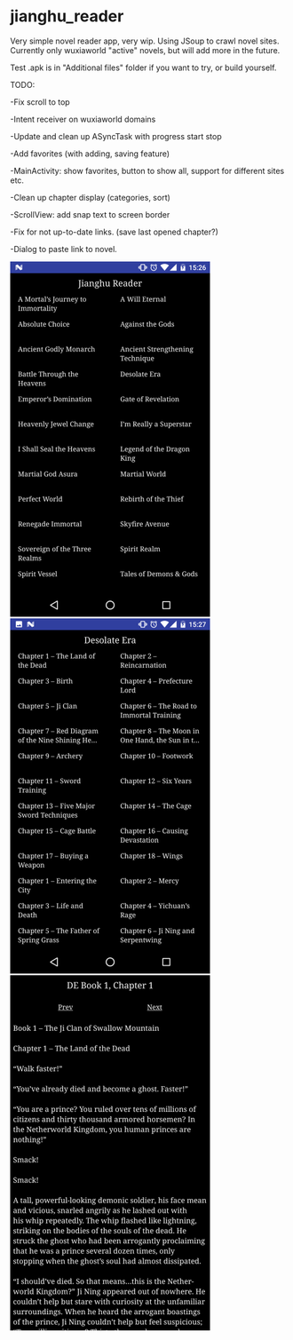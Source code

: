 # jianghu_reader
Very simple novel reader app, very wip. Using JSoup to crawl novel sites. Currently only wuxiaworld "active" novels, but will add more in the future. 

Test .apk is in "Additional files" folder if you want to try, or build yourself. 

TODO:

-Fix scroll to top 

-Intent receiver on wuxiaworld domains

-Update and clean up ASyncTask with progress start stop

-Add favorites (with adding, saving feature) 

-MainActivity: show favorites, button to show all, support for different sites etc.

-Clean up chapter display (categories, sort)

-ScrollView: add snap text to screen border 

-Fix for not up-to-date links. (save last opened chapter?)

-Dialog to paste link to novel. 

![Main activity](https://github.com/oyvindsam/jianghu_reader/blob/master/Additional%20files/Screenshot_20170316-152700.png) ![Chapters](https://github.com/oyvindsam/jianghu_reader/blob/master/Additional%20files/Screenshot_20170316-152707.png)
![Reading mode](https://github.com/oyvindsam/jianghu_reader/blob/master/Additional%20files/Screenshot_20170316-152712.png)

